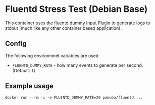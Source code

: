 # Fluentd Stress Test (Debian Base)

This container uses the fluentd [dummy Input Plugin](https://docs.fluentd.org/v1.0/articles/in_dummy) to generate logs to stdout (much like any other container based application).

## Config

The following environmnet variables are used:

* `FLUENTD_DUMMY_RATE` - how many events to generate per second. (Default: `1`)

## Example usage

```
docker run --rm -i -e FLUENTD_DUMMY_RATE=20 panubo/fluentd:...
```

